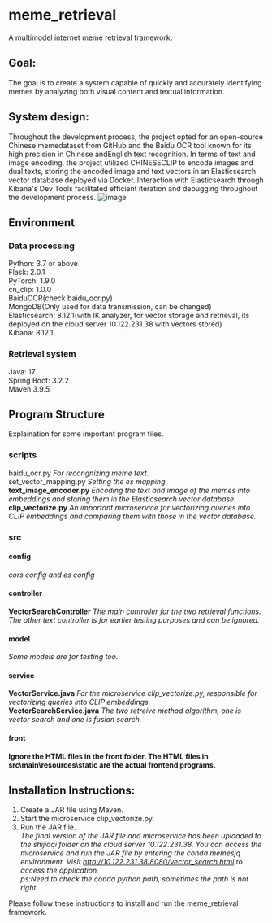 # meme_retrieval
A multimodel internet meme retrieval framework.
## Goal:
The goal is to create a system capable of quickly and accurately identifying memes by analyzing both visual content and textual information. 
## System design:
Throughout the development process, the project opted for an open-source Chinese memedataset from GitHub and the Baidu OCR tool known for its high precision in Chinese andEnglish text recognition. In terms of text and image encoding, the project utilized CHINESECLIP to encode images and dual texts, storing the encoded image and text vectors in an Elasticsearch vector database deployed via Docker. Interaction with Elasticsearch through Kibana's Dev Tools facilitated efficient iteration and debugging throughout the development process. 
![image](https://github.com/Evang1ion/meme_retrieval/assets/104999640/3897e0e8-1975-4fe4-beb1-bfb69932f9d1)

## Environment
### Data processing
Python: 3.7 or above<br>
Flask: 2.0.1<br>
PyTorch: 1.9.0<br>
cn_clip: 1.0.0<br>
BaiduOCR(check baidu_ocr.py)<br>
MongoDB(Only used for data transmission, can be changed)<br>
Elasticsearch: 8.12.1(with IK analyzer, for vector storage and retrieval, its deployed on the cloud server 10.122.231.38 with vectors stored)<br>
Kibana: 8.12.1
### Retrieval system
Java: 17<br>
Spring Boot: 3.2.2<br>
Maven 3.9.5
## Program Structure
Explaination for some important program files.
### scripts
baidu_ocr.py *For recongnizing meme text.*<br>
set_vector_mapping.py *Setting the es mapping.*<br>
**text_image_encoder.py** *Encoding the text and image of the memes into embeddings and storing them in the Elasticsearch vector database.*<br>
**clip_vectorize.py** *An important microservice for vectorizing queries into CLIP embeddings and comparing them with those in the vector database.*
### src
#### config
*cors config and es config*
#### controller
**VectorSearchController** *The main controller for the two retrieval functions. The other text controller is for earlier testing purposes and can be ignored.*
#### model
*Some models are for testing too.*
#### service
**VectorService.java** *For the microservice clip_vectorize.py, responsible for vectorizing queries into CLIP embeddings.*<br>
**VectorSearchService.java** *The two retreive method algorithm, one is vector search and one is fusion search.*
#### front
**Ignore the HTML files in the front folder. The HTML files in src\main\resources\static are the actual frontend programs.**
## Installation Instructions: 
1. Create a JAR file using Maven.<br>
2. Start the microservice clip_vectorize.py.<br>
3. Run the JAR file.<br>
*The final version of the JAR file and microservice has been uploaded to the shijiaqi folder on the cloud server 10.122.231.38. You can access the microservice and run the JAR file by entering the conda memesjq environment. Visit http://10.122.231.38:8080/vector_search.html to access the application. <br>ps:Need to check the conda python path, sometimes the path is not right.*<br>

Please follow these instructions to install and run the meme_retrieval framework.
